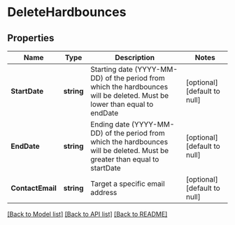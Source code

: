 # DeleteHardbounces

## Properties
Name | Type | Description | Notes
------------ | ------------- | ------------- | -------------
**StartDate** | **string** | Starting date (YYYY-MM-DD) of the period from which the hardbounces will be deleted. Must be lower than equal to endDate | [optional] [default to null]
**EndDate** | **string** | Ending date (YYYY-MM-DD) of the period from which the hardbounces will be deleted. Must be greater than equal to startDate | [optional] [default to null]
**ContactEmail** | **string** | Target a specific email address | [optional] [default to null]

[[Back to Model list]](../README.md#documentation-for-models) [[Back to API list]](../README.md#documentation-for-api-endpoints) [[Back to README]](../README.md)



